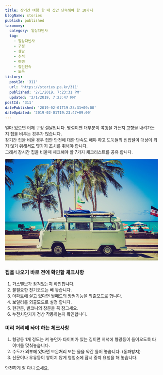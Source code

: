 ```yaml
---
title: 장기간 여행 할 때 집안 단속해야 할 10가지
blogName: stories
publish: published
taxonomy:
  category: 일상다반사
  tag:
    - 일상다반사
    - 구정
    - 설날
    - 추석
    - 여행
    - 집안단속
    - 도둑
tistory:
  postId: '311'
  url: 'https://stories.pe.kr/311'
  published: '2/1/2019, 7:23:31 PM'
  updated: '2/1/2019, 7:23:47 PM'
postId: '311'
datePublished: '2019-02-01T19:23:31+09:00'
dateUpdated: '2019-02-01T19:23:47+09:00'
---
```




얼마 있으면 이제 구정 설날입니다. 명절이면 대부분이 여행을 가든지 고향을 내려가든지 집을 비우는 경우가 많습니다.   
장기간 집을 비울 경우 집안 안전에 대한 단속도 해야 하고 도둑들의 빈집털이 대상이 되지 않기 위해서도 몇가지 조치를 취해야 합니다.  
그래서 장시간 집을 비울때 체크해야 할 7가지 체크리스트를 공유 합니다.  

![여행을 떠나자](images/2019-02-01-19-21-54.png)

### 집을 나오기 바로 전에 확인할 체크사항  
1. 가스밸브가 잠겨있는지 확인합니다. 
1. 불필요한 전기코드는 빼 놓습니다.  
1. 아파트에 살고 있다면 월패드의 방범기능을 외출모드로 합니다. 
1. 보일러를 외출모드로 설정 합니다. 
1. 현관문, 발코니의 창문을 꼭 잠그세요.
1. 누전차단기가 정상 작동하는지 확인합니다.  

### 미리 처리해 놔야 하는 체크사항
1. 형광등 1개 정도는 켜 놓던가 타이머가 있는 집이면 저녁에 형광등이 들어오도록 타이머를 맞춰놓습니다. 
1. 수도가 외부에 있다면 보온처리 또는 물을 약간 틀어 놓습니다. (동파방지)
1. 신문이나 우유등이 쌓이지 않게 영업소에 잠시 중지 요청을 해 놓습니다.


안전하게 잘 다녀 오세요.
